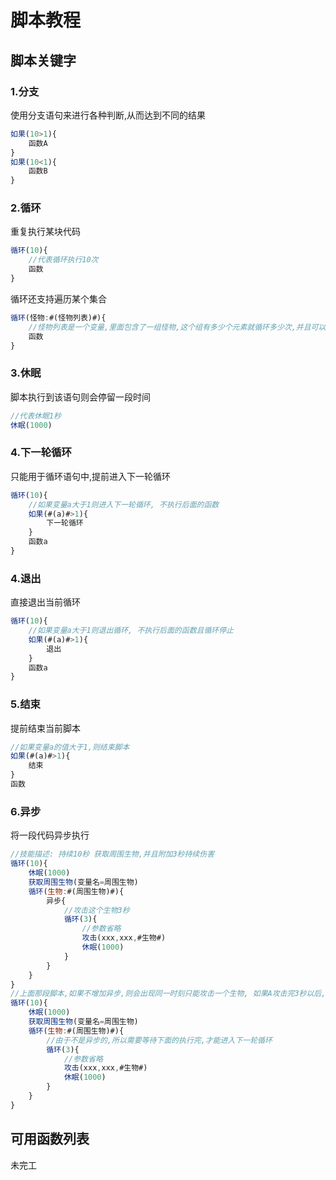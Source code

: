 # 脚本教程

## 脚本关键字
### 1.分支
使用分支语句来进行各种判断,从而达到不同的结果
```javascript
如果(10>1){
    函数A
}
如果(10<1){
    函数B
}
```

### 2.循环
重复执行某块代码
```javascript
循环(10){
    //代表循环执行10次
    函数
}
```
循环还支持遍历某个集合
```javascript
循环(怪物:#(怪物列表)#){
    //怪物列表是一个变量,里面包含了一组怪物,这个组有多少个元素就循环多少次,并且可以通过#(怪物)# 找到当前的怪物 使用场景: 获取周围怪物,在每个怪物周围释放特效
    函数
}
```

### 3.休眠
脚本执行到该语句则会停留一段时间
```javascript
//代表休眠1秒
休眠(1000)
```

### 4.下一轮循环
只能用于循环语句中,提前进入下一轮循环
```javascript
循环(10){
    //如果变量a大于1则进入下一轮循环, 不执行后面的函数
    如果(#(a)#>1){
        下一轮循环
    }
    函数a
}
```
### 4.退出
直接退出当前循环
```javascript
循环(10){
    //如果变量a大于1则退出循环, 不执行后面的函数且循环停止
    如果(#(a)#>1){
        退出
    }
    函数a
}
```

### 5.结束
提前结束当前脚本
```javascript
//如果变量a的值大于1,则结束脚本
如果(#(a)#>1){
    结束
}
函数
```

### 6.异步
将一段代码异步执行
```javascript
//技能描述: 持续10秒 获取周围生物,并且附加3秒持续伤害
循环(10){
    休眠(1000)
    获取周围生物(变量名=周围生物)
    循环(生物:#(周围生物)#){
        异步{
            //攻击这个生物3秒
            循环(3){
                //参数省略
                攻击(xxx,xxx,#生物#)
                休眠(1000)
            }
        }
    }
}
//上面那段脚本,如果不增加异步,则会出现同一时刻只能攻击一个生物, 如果A攻击完3秒以后,才接着攻击B
循环(10){
    休眠(1000)
    获取周围生物(变量名=周围生物)
    循环(生物:#(周围生物)#){
        //由于不是异步的,所以需要等待下面的执行完,才能进入下一轮循环
        循环(3){
            //参数省略
            攻击(xxx,xxx,#生物#)
            休眠(1000)
        }
    }
}

```
## 可用函数列表
未完工